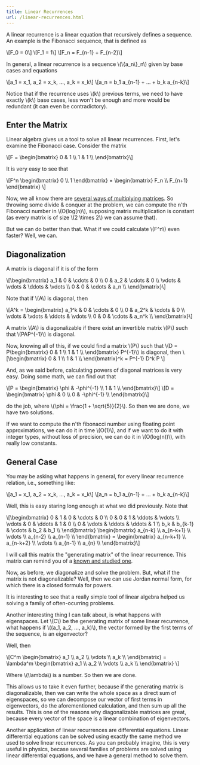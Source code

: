 ```yaml
---
title: Linear Recurrences
url: /linear-recurrences.html
---
```



A linear recurrence is a linear equation that recursively defines a sequence. An example is the Fibonacci sequence, that is defined as

\\[F_0 = 0\\] 
\\[F_1 = 1\\]
\\[F_n = F_{n-1} + F_{n-2}\\]

<!--more-->

In general, a linear recurrence is a sequence \\(\\{a_n\\}_n\\) given by base cases and equations

\\[a_1 = x_1, a_2 = x_k, ..., a_k = x_k\\]
\\[a_n = b_1 a_{n-1} + ... + b_k a_{n-k}\\]

Notice that if the recurrence uses \\(k\\) previous terms, we need to have exactly \\(k\\) base cases, less won't be enough and more would be redundant (it can even be contradictory).


Enter the Matrix
----------------

Linear algebra gives us a tool to solve all linear recurrences. First, let's examine the Fibonacci case. Consider the matrix

\\[F = \\begin{bmatrix} 0 & 1 \\\\ 1 & 1 \\\\ \\end{bmatrix}\\]

It is very easy to see that 

\\[F^n \\begin{bmatrix} 0 \\\\ 1 \\end{bmatrix} = \\begin{bmatrix} F_n \\\\ F_{n+1} \\end{bmatrix} \\]

Now, we all know there are [several ways of multiplying matrices](https://en.wikipedia.org/wiki/Matrix_multiplication#Algorithms_for_efficient_matrix_multiplication). So throwing some divide & conquer at the problem, we can compute the n'th Fibonacci number in \\(O(log(n)\\), supposing matrix multiplication is constant (as every matrix is of size \\(2 \\times 2\\) we can assume that).

But we can do better than that. What if we could calculate \\(F^n\\) even faster? Well, we can.

Diagonalization
---------------

A matrix is diagonal if it is of the form

\\[\\begin{bmatrix}
a_1     & 0       & \\cdots & 0 \\\\
0       & a_2     & \\cdots & 0 \\\\
\\vdots & \\vdots & \\ddots & \\vdots \\\\
0       & 0       & \\cdots & a_n \\\\  \\end{bmatrix}\\]


Note that if \\(A\\) is diagonal, then 

\\[A^k =  \\begin{bmatrix}
a_1^k     & 0       & \\cdots & 0 \\\\
0       & a_2^k     & \\cdots & 0 \\\\
\\vdots & \\vdots & \\ddots & \\vdots \\\\
0       & 0       & \\cdots & a_n^k \\\\  \\end{bmatrix}\\]


A matrix \\(A\\) is diagonalizable if there exist an invertible matrix \\(P\\) such that \\(PAP^{-1}\\) is diagonal. 

Now, knowing all of this, if we could find a matrix \\(P\\) such that \\(D = P\\begin{bmatrix} 0 & 1 \\\\ 1 & 1 \\\\ \\end{bmatrix} P^{-1}\\) is diagonal, then \\[\\begin{bmatrix} 0 & 1 \\\\ 1 & 1 \\\\ \\end{bmatrix}^k = P^{-1} D^k P \\]

And, as we said before, calculating powers of diagonal matrices is very easy. Doing some math, we can find out that

\\[P = \\begin{bmatrix} \\phi & -\\phi^{-1} \\\\ 1 & 1 \\\\ \\end{bmatrix}\\]
\\[D = \\begin{bmatrix} \\phi & 0 \\\\ 0 & -\\phi^{-1} \\\\ \\end{bmatrix}\\]

do the job, where \\(\\phi = \\frac{1 + \\sqrt{5}}{2}\\). So then we are done, we have two solutions.

If we want to compute the n'th fibonacci number using floating point approximations, we can do it in time \\(O(1)\\), and if we want to do it with integer types, without loss of precision, we can do it in \\(O(log(n))\\), with really low constants.

General Case
------------
You may be asking what happens in general, for every linear recurrence relation, i.e., something like:

\\[a_1 = x_1, a_2 = x_k, ..., a_k = x_k\\]
\\[a_n = b_1 a_{n-1} + ... + b_k a_{n-k}\\]


Well, this is easy staring long enough at what we did previously. Note that


\\[\\begin{bmatrix}
0       & 1       & 0       & \\cdots & 0 \\\\
0       & 0       & 1       & \\ddots & \\vdots \\\\
\\vdots & 0       & \\ddots & 1       & 0 \\\\
0       & \\vdots & \\ddots & \\ddots & 1 \\\\
b_k     & b_{k-1} & \\cdots & b_2     & b_1 \\\\  \\end{bmatrix} \\begin{bmatrix}
a_{n-k}       \\\\
a_{n-k+1} \\\\
\\vdots   \\\\
a_{n-2}   \\\\
a_{n-1}   \\\\  \\end{bmatrix} = \\begin{bmatrix}
a_{n-k+1} \\\\
a_{n-k+2} \\\\
\\vdots   \\\\
a_{n-1}   \\\\
a_{n}     \\\\  \\end{bmatrix}\\]

I will call this matrix the "generating matrix" of the linear recurrence. This matrix can remind you of a [known and studied one](https://en.wikipedia.org/wiki/Companion_matrix).

Now, as before, we diagonalize and solve the problem. But, what if the matrix is not diagonalizable? Well, then we can use Jordan normal form, for which there is a closed formula for powers.

It is interesting to see that a really simple tool of linear algebra helped us solving a family of often-ocurring problems.

Another interesting thing I can talk about, is what happens with eigenspaces. Let \\(C\\) be the generating matrix of some linear recurrence, what happens if \\((a_1, a_2, ..., a_k)\\), the vector formed by the first terms of the sequence, is an eigenvector?

Well, then 

\\[C^m \\begin{bmatrix} a_1 \\\\ a_2 \\\\ \\vdots \\\\ a_k \\\\ \\end{bmatrix} = \\lambda^m  \\begin{bmatrix} a_1 \\\\ a_2 \\\\ \\vdots \\\\ a_k \\\\ \\end{bmatrix} \\]

Where \\(\\lambda\\) is a number. So then we are done. 

This allows us to take it even further, because if the generating matrix is diagonalizable, then we can write the whole space as a direct sum of eigenspaces, so we can decompose our vector of first terms in eigenvectors, do the aforementioned calculation, and then sum up all the results. This is one of the reasons why diagonalizable matrices are great, because every vector of the space is a linear combination of eigenvectors.

Another application of linear recurrences are differential equations. Linear differential equations can be solved using exactly the same method we used to solve linear recurrences. As you can probably imagine, this is very useful in physics, becase several families of problems are solved using linear differential equations, and we have a general method to solve them. 



